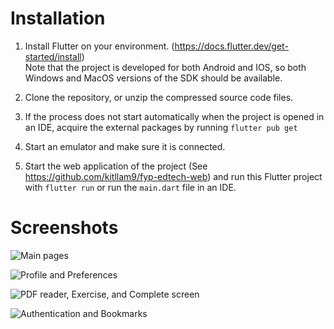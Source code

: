 # Installation

1. Install Flutter on your environment. (https://docs.flutter.dev/get-started/install) </br>
   Note that the project is developed for both Android and IOS, so both Windows and MacOS versions of the SDK should be available.

2. Clone the repository, or unzip the compressed source code files.

3. If the process does not start automatically when the project is opened in an IDE, acquire the external packages by running `flutter pub get`

4. Start an emulator and make sure it is connected.

5. Start the web application of the project (See https://github.com/kitllam9/fyp-edtech-web) and run this Flutter project with `flutter run` or run the `main.dart` file in an IDE.

# Screenshots

![Main pages](https://imgur.com/6FC4hCA.png)

![Profile and Preferences](https://imgur.com/QAie1He.png)

![PDF reader, Exercise, and Complete screen](https://imgur.com/PmdsqA4.png)

![Authentication and Bookmarks](https://imgur.com/dDUzgZc.png)
